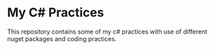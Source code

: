 # My C# Practices

This repository contains some of my c# practices with use of different nuget packages and coding practices.